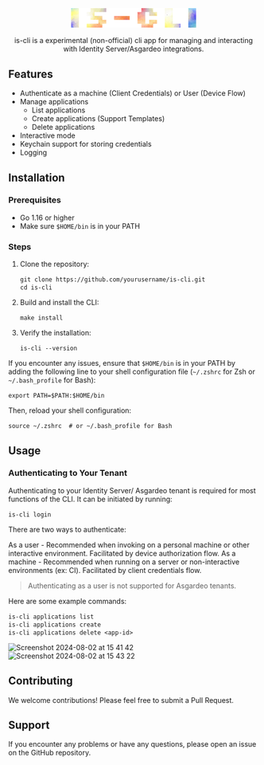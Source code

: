<div align="center">

<picture>
  <source media="(prefers-color-scheme: light)" srcset="/docs/is-cli.png">
  <img alt="is cli logo" src="/docs/is-cli.png" width="50%" height="50%">
</picture>

is-cli is a experimental (non-official) cli app for managing and interacting with Identity Server/Asgardeo integrations.

</div>

## Features
- Authenticate as a machine (Client Credentials) or User (Device Flow)
- Manage applications
  - List applications
  - Create applications (Support Templates)
  - Delete applications
- Interactive mode
- Keychain support for storing credentials
- Logging

## Installation

### Prerequisites

- Go 1.16 or higher
- Make sure `$HOME/bin` is in your PATH

### Steps

1. Clone the repository:
   ```
   git clone https://github.com/yourusername/is-cli.git
   cd is-cli
   ```

2. Build and install the CLI:
   ```
   make install
   ```

3. Verify the installation:
   ```
   is-cli --version
   ```

If you encounter any issues, ensure that `$HOME/bin` is in your PATH by adding the following line to your shell configuration file (`~/.zshrc` for Zsh or `~/.bash_profile` for Bash):

```
export PATH=$PATH:$HOME/bin
```

Then, reload your shell configuration:
```
source ~/.zshrc  # or ~/.bash_profile for Bash
```

## Usage

### Authenticating to Your Tenant

Authenticating to your Identity Server/ Asgardeo tenant is required for most functions of the CLI. It can be initiated by running:
```
is-cli login
```

There are two ways to authenticate:

As a user - Recommended when invoking on a personal machine or other interactive environment. Facilitated by device authorization flow.
As a machine - Recommended when running on a server or non-interactive environments (ex: CI). Facilitated by client credentials flow.

> Authenticating as a user is not supported for Asgardeo tenants.

Here are some example commands:

```
is-cli applications list
is-cli applications create
is-cli applications delete <app-id>
```

![Screenshot 2024-08-02 at 15 41 42](https://github.com/user-attachments/assets/c76a1b8e-740a-4ad7-a014-1a880b5a4f16)
![Screenshot 2024-08-02 at 15 43 22](https://github.com/user-attachments/assets/ebc9f872-65c7-4609-bd7f-926af2bac076)

## Contributing

We welcome contributions! Please feel free to submit a Pull Request.

## Support

If you encounter any problems or have any questions, please open an issue on the GitHub repository.


